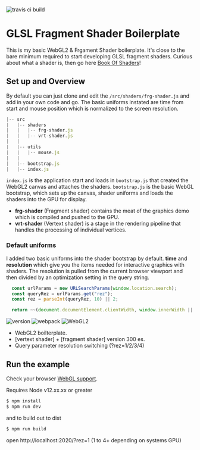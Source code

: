 ###

![travis ci build](https://travis-ci.org/pjkarlik/glsl-boilerplate.svg?branch=main)

# GLSL Fragment Shader Boilerplate

This is my basic WebGL2 & Frgament Shader boilerplate. It's close to the bare minimum required to start developing GLSL fragment shaders. Curious about what a shader is, then go here [Book Of Shaders](https://thebookofshaders.com/01/)!


## Set up and Overview
By default you can just clone and edit the `/src/shaders/frg-shader.js` and add in your own code and go. The basic uniforms instated are time from start and 
mouse position which is normalized to the screen resolution.

```js
|-- src
|   |-- shaders
|   |   |-- frg-shader.js
|   |   |-- vrt-shader.js
|   |   
|   |-- utils
|   |   |-- mouse.js
|   |   
|   |-- bootstrap.js
|   |-- index.js
```

`index.js` is the application start and loads in `bootstrap.js` that created the WebGL2 canvas and attaches the shaders. 
`bootstrap.js` is the basic WebGL bootstrap, which sets up the canvas, shader uniforms and loads the shaders into the GPU for display. 

- **frg-shader** (Fragment shader) contains the meat of the graphics demo which is compiled and pushed to the GPU. 
- **vrt-shader** (Vertext shader) is a stage in the rendering pipeline that handles the processing of individual vertices. 

### Default uniforms

I added two basic uniforms into the shader bootstrap by default. **time** and **resolution** which give you the items needed for interactive
graphics with shaders. The resolution is pulled from the current browser viewport and then divided by an optimization setting in the query string. 

```js
  const urlParams = new URLSearchParams(window.location.search);
  const queryRez = urlParams.get("rez");
  const rez = parseInt(queryRez, 10) || 2;

  return ~~(document.documentElement.clientWidth, window.innerWidth || 0) / rez;
```

![version](https://img.shields.io/badge/version-0.0.1-e05d44.svg?style=flat-square) ![webpack](https://img.shields.io/badge/webpack-4.44.1-51b1c5.svg?style=flat-square) ![WebGL2](https://img.shields.io/badge/GLSL-3.0-blue.svg?style=flat-square)

- WebGL2 boilterplate.
- [vertext shader] + [fragment shader] version 300 es.
- Query parameter resolution switching (?rez=1/2/3/4)

## Run the example

Check your browser [WebGL support](https://caniuse.com/webgl2).

Requires Node v12.xx.xx or greater

```bash
$ npm install
$ npm run dev
```
and to build out to dist
```bash
$ npm run build
```

open http://localhost:2020/?rez=1 (1 to 4+ depending on systems GPU)

